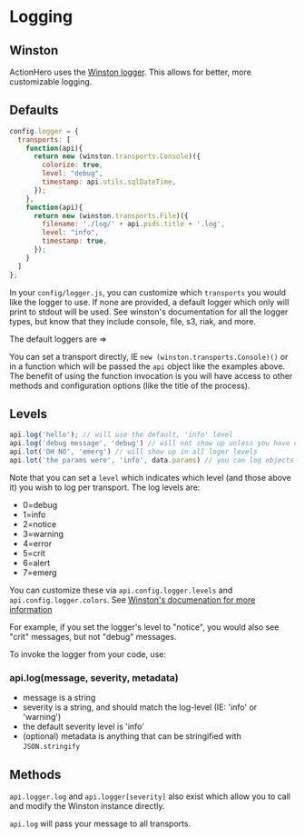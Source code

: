 # Logging

## Winston

ActionHero uses the [Winston logger](https://github.com/flatiron/winston).  This allows for better, more customizable logging.  

## Defaults

```javascript
config.logger = {
  transports: [
    function(api){
      return new (winston.transports.Console)({
        colorize: true, 
        level: "debug", 
        timestamp: api.utils.sqlDateTime,
      });
    },
    function(api){
      return new (winston.transports.File)({
        filename: './log/' + api.pids.title + '.log',
        level: "info",
        timestamp: true,
      });
    }
  ]
};
```

In your `config/logger.js`, you can customize which `transports` you would like the logger to use. If none are provided, a default logger which only will print to stdout will be used.  See winston's documentation for all the logger types, but know that they include console, file, s3, riak, and more.

The default loggers are => 

You can set a transport directly, IE `new (winston.transports.Console)()` or in a function which will be passed the `api` object like the examples above.  The benefit of using the function invocation is you will have access to other methods and configuration options (like the title of the process).

## Levels

```javascript
api.log('hello'); // will use the default, 'info' level
api.log('debug message', 'debug') // will not show up unless you have configured your logger in this NODE_ENV to be debug
api.lot('OH NO', 'emerg') // will show up in all loger levels
api.lot('the params were', 'info', data.params) // you can log objects too
```


Note that you can set a `level` which indicates which level (and those above it) you wish to log per transport.  The log levels are:

- 0=debug
- 1=info
- 2=notice
- 3=warning
- 4=error
- 5=crit
- 6=alert
- 7=emerg

You can customize these via `api.config.logger.levels` and `api.config.logger.colors`.  See [Winston's documenation for more information](https://github.com/winstonjs/winston#using-custom-logging-levels)

For example, if you set the logger's level to "notice", you would also see "crit" messages, but not "debug" messages.

To invoke the logger from your code, use:

### api.log(message, severity, metadata)
- message is a string
- severity is a string, and should match the log-level (IE: 'info' or 'warning')
- the default severity level is 'info'
- (optional) metadata is anything that can be stringified with `JSON.stringify`

## Methods

`api.logger.log` and `api.logger[severity]` also exist which allow you to call and modify the Winston instance directly.

`api.log` will pass your message to all transports.
